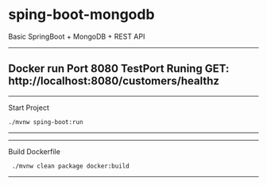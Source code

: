 # sping-boot-mongodb
Basic SpringBoot + MongoDB + REST API

---
Docker run Port 8080
TestPort Runing GET: http://localhost:8080/customers/healthz
---

---
Start Project

```
./mvnw sping-boot:run

```
---

---
Build Dockerfile

```
 ./mvnw clean package docker:build

```
---